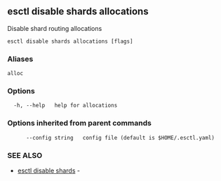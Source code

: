 ## esctl disable shards allocations

Disable shard routing allocations

```
esctl disable shards allocations [flags]
```

### Aliases

```
alloc
```

### Options

```
  -h, --help   help for allocations
```

### Options inherited from parent commands

```
      --config string   config file (default is $HOME/.esctl.yaml)
```

### SEE ALSO

* [esctl disable shards](esctl_disable_shards.md)	 - 

